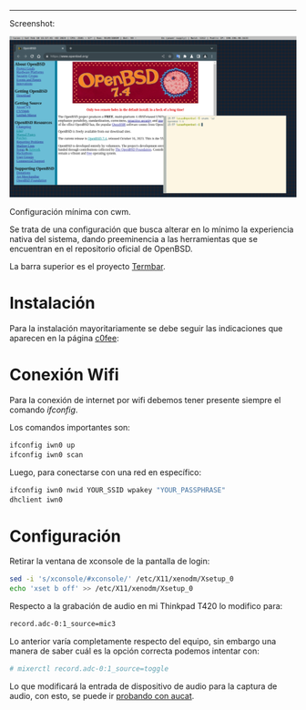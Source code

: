 ----------------------------------------------------------------------

Screenshot:

![](fotoprincipal.png)

Configuración mínima con cwm.

Se trata de una configuración que busca alterar en lo mínimo la experiencia nativa del sistema, dando preeminencia a las herramientas que se
encuentran en el repositorio oficial de OpenBSD.

La barra superior es el proyecto [Termbar](https://github.com/vetelko/termbar/tree/master).

# Instalación

Para la instalación mayoritariamente se debe seguir las indicaciones que
aparecen en la página
[c0fee](https://www.c0ffee.net/blog/openbsd-on-a-laptop):

# Conexión Wifi

Para la conexión de internet por wifi debemos tener presente siempre el
comando *ifconfig*.

Los comandos importantes son:

``` bash
ifconfig iwn0 up
ifconfig iwn0 scan
```

Luego, para conectarse con una red en específico:

``` bash
ifconfig iwn0 nwid YOUR_SSID wpakey "YOUR_PASSPHRASE"
dhclient iwn0
```
# Configuración

Retirar la ventana de xconsole de la pantalla de login:

``` bash
sed -i 's/xconsole/#xconsole/' /etc/X11/xenodm/Xsetup_0
echo 'xset b off' >> /etc/X11/xenodm/Xsetup_0
```

Respecto a la grabación de audio en mi Thinkpad T420 lo modifico para:

``` bash
record.adc-0:1_source=mic3
```

Lo anterior varía completamente respecto del equipo, sin embargo una
manera de saber cuál es la opción correcta podemos intentar con:

``` bash
# mixerctl record.adc-0:1_source=toggle
```

Lo que modificará la entrada de dispositivo de audio para la captura de
audio, con esto, se puede ir [probando con
aucat](https://www.openbsd.org/faq/faq13.html).
